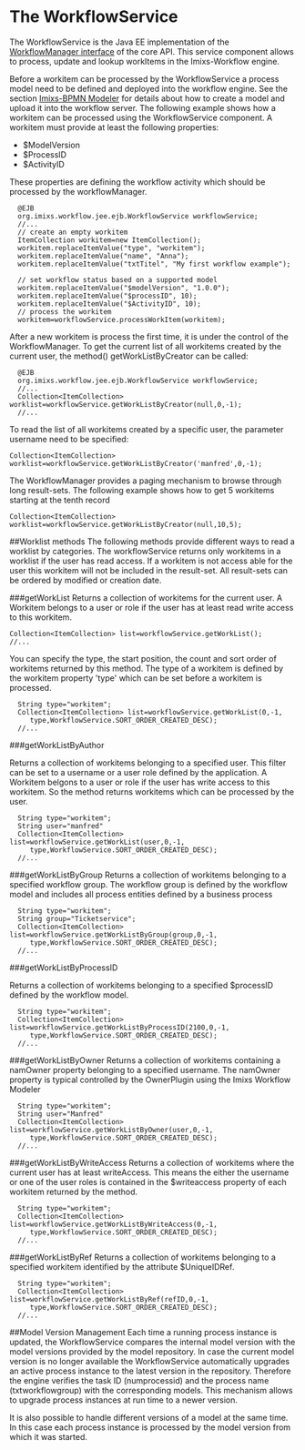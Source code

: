 # The WorkflowService 
The WorkflowService is the Java EE implementation of the [WorkflowManager interface](../core/workflowmanager.html) of the core API. This service component allows to process, update and lookup workItems in the Imixs-Workflow engine. 

Before a workitem can be processed by the WorkflowService a process model need to be defined and deployed into the workflow engine. See the section [Imixs-BPMN Modeler](../modelling/index.html) for details about  how to create a model and upload it into the workflow server. The following example shows how a workitem can be processed using the WorkflowService component. A workitem must provide at least the following properties:

   * $ModelVersion
   * $ProcessID 
   * $ActivityID 
   
These properties are defining the workflow activity which should be processed by the workflowManager.

	  @EJB
	  org.imixs.workflow.jee.ejb.WorkflowService workflowService;
	  //...
	  // create an empty workitem
	  ItemCollection workitem=new ItemCollection();
	  workitem.replaceItemValue("type", "workitem");
	  workitem.replaceItemValue("name", "Anna");
	  workitem.replaceItemValue("txtTitel", "My first workflow example");
			
	  // set workflow status based on a supported model
	  workitem.replaceItemValue("$modelVersion", "1.0.0");
	  workitem.replaceItemValue("$processID", 10);
	  workitem.replaceItemValue("$ActivityID", 10);
	  // process the workitem
	  workitem=workflowService.processWorkItem(workitem);

After a new workitem is process the first time, it is under the control of the WorkflowManager. To get the current list of all workitems created by the current user, the  method() getWorkListByCreator can be called: 
  
	  @EJB
	  org.imixs.workflow.jee.ejb.WorkflowService workflowService;
	  //...
	  Collection<ItemCollection> worklist=workflowService.getWorkListByCreator(null,0,-1);
	  //...

  
To read the list of all workitems created by a specific user, the parameter username need to be specified:
  
    Collection<ItemCollection> worklist=workflowService.getWorkListByCreator('manfred',0,-1);
  
The WorkflowManager provides a paging mechanism to browse through long result-sets. The following example
shows how to get 5 workitems starting at the tenth record
  
    Collection<ItemCollection> worklist=workflowService.getWorkListByCreator(null,10,5);

##Worklist methods
The following methods provide different ways to read a worklist by categories. The workflowService returns only workitems in a worklist if the user has read access. If a workitem is not access able for the user this workitem will not be included in the result-set.  All result-sets can be ordered by modified or creation date. 

###getWorkList
Returns a collection of workitems for the current user. A Workitem belongs to a user or role if the  user has at least read write access to this workitem. 

    Collection<ItemCollection> list=workflowService.getWorkList();
    //...

You can specify the type, the start position, the count and sort order of workitems returned 
by this method. The type of a workitem is defined by the workitem property 'type' which can be set before a workitem is processed.

	  String type="workitem";
	  Collection<ItemCollection> list=workflowService.getWorkList(0,-1,
	     type,WorkflowService.SORT_ORDER_CREATED_DESC);
	  //...

###getWorkListByAuthor

Returns a collection of workitems belonging to a specified user. This filter can be set to 
 a username or a user role defined by the application. A Workitem belgons to a user or role if the  user has write access to this workitem. So the method returns workitems which can be 
 processed by the user.  

	  String type="workitem";
	  String user="manfred"
	  Collection<ItemCollection> list=workflowService.getWorkList(user,0,-1,
	     type,WorkflowService.SORT_ORDER_CREATED_DESC);
	  //...


###getWorkListByGroup
Returns a collection of workitems belonging to a specified workflow group.  The workflow group is defined by the workflow model and includes all process entities defined by 
 a business process 

	  String type="workitem";
	  String group="Ticketservice";
	  Collection<ItemCollection> list=workflowService.getWorkListByGroup(group,0,-1,
	     type,WorkflowService.SORT_ORDER_CREATED_DESC);
	  //...


###getWorkListByProcessID

Returns a collection of workitems belonging to a specified $processID defined by the workflow model.

	  String type="workitem";
	  Collection<ItemCollection> list=workflowService.getWorkListByProcessID(2100,0,-1,
	     type,WorkflowService.SORT_ORDER_CREATED_DESC);
	  //...


###getWorkListByOwner
Returns a collection of workitems containing a namOwner property belonging to a specified username.  The namOwner property is typical controlled by the OwnerPlugin using the Imixs Workflow Modeler

	  String type="workitem";
	  String user="Manfred"
	  Collection<ItemCollection> list=workflowService.getWorkListByOwner(user,0,-1,
	     type,WorkflowService.SORT_ORDER_CREATED_DESC);
	  //...
  
###getWorkListByWriteAccess
Returns a collection of workitems where the current user has at least writeAccess. This means the either the  username or one of the user roles is contained in the $writeaccess property of each workitem returned by the method.
 
	  String type="workitem";
	  Collection<ItemCollection> list=workflowService.getWorkListByWriteAccess(0,-1,
	     type,WorkflowService.SORT_ORDER_CREATED_DESC);
	  //...
  
###getWorkListByRef
 Returns a collection of workitems belonging to a specified workitem identified by the attribute $UniqueIDRef. 

	  String type="workitem";
	  Collection<ItemCollection> list=workflowService.getWorkListByRef(refID,0,-1,
	     type,WorkflowService.SORT_ORDER_CREATED_DESC);
	  //...
  
##Model Version Management 
Each time a running process instance is updated, the WorkflowService compares  the internal model version with the model versions provided by the model repository.  In case the current model version is no longer available the WorkflowService  automatically upgrades an active process instance to the latest version in the   repository. Therefore the engine verifies the task ID (numprocessid) and the process name   (txtworkflowgroup) with the corresponding models. This mechanism allows to upgrade  process instances at run time to a newer version. 
  
It is also possible to handle different versions of a model at the same time.   In this case each process instance is processed by the model version from which  it was started.
  
 